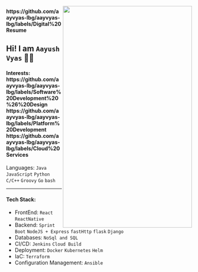 <img align=right  height=600 width=350 src=https://github.com/aayvyas-lbg/aayvyas-lbg/assets/125258043/b955e213-bbe7-42bc-a365-c358124cde85></img>

<h4> https://github.com/aayvyas-lbg/aayvyas-lbg/labels/Digital%20Resume </h4> 

## Hi! I am ` Aayush Vyas ` 👨‍💻

<h4>Interests: https://github.com/aayvyas-lbg/aayvyas-lbg/labels/Software%20Development%20%26%20Design https://github.com/aayvyas-lbg/aayvyas-lbg/labels/Platform%20Development https://github.com/aayvyas-lbg/aayvyas-lbg/labels/Cloud%20Services </h4>

<h7>Languages: <code>Java</code></sub> <code>JavaScript</code> <code>Python</code> <code>C/C++</code> <code>Groovy</code> <code>Go</code> <code>bash</code>  </h7>

---
#### Tech Stack: 
- FrontEnd: `React` `ReactNative`
- Backend: `Sprint Boot` `NodeJS + Express` `fastHttp` `flask` `Django`
- Databases: `NoSql and SQL` 
- CI/CD: `Jenkins` `Cloud Build`
- Deployment: `Docker` `Kubernetes` `Helm`
- IaC: `Terraform`
- Configuration Management: `Ansible`
